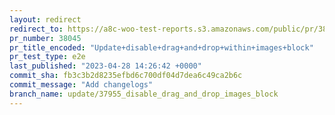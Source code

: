```yaml
---
layout: redirect
redirect_to: https://a8c-woo-test-reports.s3.amazonaws.com/public/pr/38045/e2e/index.html
pr_number: 38045
pr_title_encoded: "Update+disable+drag+and+drop+within+images+block"
pr_test_type: e2e
last_published: "2023-04-28 14:26:42 +0000"
commit_sha: fb3c3b2d8235efbd6c700df04d7dea6c49ca2b6c
commit_message: "Add changelogs"
branch_name: update/37955_disable_drag_and_drop_images_block
---
```

